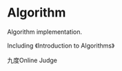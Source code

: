 Algorithm
=========

Algorithm implementation.

Including 《Introduction to Algorithms》

九度Online Judge
